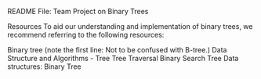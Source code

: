 README File: Team Project on Binary Trees

Resources
To aid our understanding and implementation of binary trees, we recommend referring to the following resources:

Binary tree (note the first line: Not to be confused with B-tree.)
Data Structure and Algorithms - Tree
Tree Traversal
Binary Search Tree
Data structures: Binary Tree
